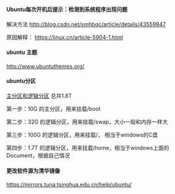###
#### Ubuntu每次开机后提示：检测到系统程序出现问题

解决方法
http://blog.csdn.net/smhbqc/article/details/43559947

原因解释：
https://linux.cn/article-5904-1.html


#### ubuntu 主题

http://www.ubuntuthemes.org/


#### ubuntu分区

[主分区和逻辑分区](http://www.cnblogs.com/and_he/archive/2011/10/18/2216492.html)
总共1.8T

第一步：10G 的主分区，用来挂载/boot

第二步：32G 的逻辑分区，用来挂载/swap，大小一般和内存一样大

第三步：100G  的逻辑分区，用来挂载/， 相当于windows的C盘

第四步：1.7T 的逻辑分区，用来挂载/home，相当于windows上面的Document，根据自己情况


#### 更改软件源为清华镜像
https://mirrors.tuna.tsinghua.edu.cn/help/ubuntu/
